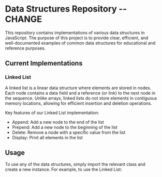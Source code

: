 # Data Structures Repository -- CHANGE

This repository contains implementations of various data structures in JavaScript. The purpose of this project is to provide clear, efficient, and well-documented examples of common data structures for educational and reference purposes.

## Current Implementations

### Linked List

A linked list is a linear data structure where elements are stored in nodes. Each node contains a data field and a reference (or link) to the next node in the sequence. Unlike arrays, linked lists do not store elements in contiguous memory locations, allowing for efficient insertion and deletion operations.

Key features of our Linked List implementation:
- Append: Add a new node to the end of the list
- Prepend: Add a new node to the beginning of the list
- Delete: Remove a node with a specific value from the list
- Display: Print all elements in the list

## Usage

To use any of the data structures, simply import the relevant class and create a new instance. For example, to use the Linked List:
